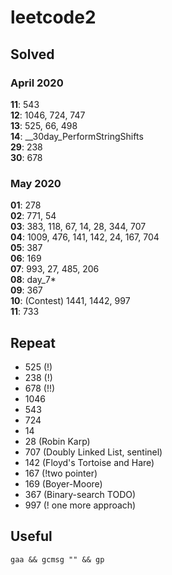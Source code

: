 # leetcode2

## Solved
### April 2020
**11**: 543  
**12**: 1046, 724, 747  
**13**: 525, 66, 498  
**14**: __30day_PerformStringShifts  
**29**: 238  
**30**: 678  

### May 2020
**01**: 278  
**02**: 771, 54  
**03**: 383, 118, 67, 14, 28, 344, 707  
**04**: 1009, 476, 141, 142, 24, 167, 704  
**05**: 387  
**06**: 169   
**07**: 993, 27, 485, 206   
**08**: day_7*   
**09**: 367   
**10**: (Contest) 1441, 1442, 997  
**11**: 733     

## Repeat
* 525 (!)
* 238 (!)
* 678 (!!)
* 1046
* 543
* 724
* 14
* 28 (Robin Karp)
* 707 (Doubly Linked List, sentinel)
* 142 (Floyd's Tortoise and Hare)
* 167 (!two pointer)
* 169 (Boyer-Moore)
* 367 (Binary-search TODO)
* 997 (! one more approach)

## Useful

``` gaa && gcmsg "" && gp ```